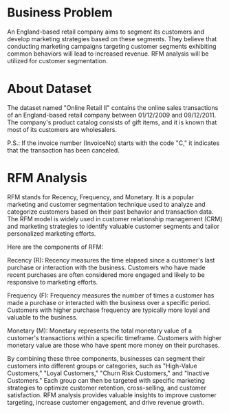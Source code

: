 # Business Problem

An England-based retail company aims to segment its customers and develop marketing strategies based on these segments. They believe that conducting marketing campaigns targeting customer segments exhibiting common behaviors will lead to increased revenue. RFM analysis will be utilized for customer segmentation.

# About Dataset

The dataset named "Online Retail II" contains the online sales transactions of an England-based retail company between 01/12/2009 and 09/12/2011. The company's product catalog consists of gift items, and it is known that most of its customers are wholesalers.

P.S.: If the invoice number (InvoiceNo) starts with the code "C," it indicates that the transaction has been canceled.

# RFM Analysis

RFM stands for Recency, Frequency, and Monetary. It is a popular marketing and customer segmentation technique used to analyze and categorize customers based on their past behavior and transaction data. The RFM model is widely used in customer relationship management (CRM) and marketing strategies to identify valuable customer segments and tailor personalized marketing efforts.

Here are the components of RFM:

Recency (R): Recency measures the time elapsed since a customer's last purchase or interaction with the business. Customers who have made recent purchases are often considered more engaged and likely to be responsive to marketing efforts.

Frequency (F): Frequency measures the number of times a customer has made a purchase or interacted with the business over a specific period. Customers with higher purchase frequency are typically more loyal and valuable to the business.

Monetary (M): Monetary represents the total monetary value of a customer's transactions within a specific timeframe. Customers with higher monetary value are those who have spent more money on their purchases.

By combining these three components, businesses can segment their customers into different groups or categories, such as "High-Value Customers," "Loyal Customers," "Churn Risk Customers," and "Inactive Customers." Each group can then be targeted with specific marketing strategies to optimize customer retention, cross-selling, and customer satisfaction. RFM analysis provides valuable insights to improve customer targeting, increase customer engagement, and drive revenue growth.